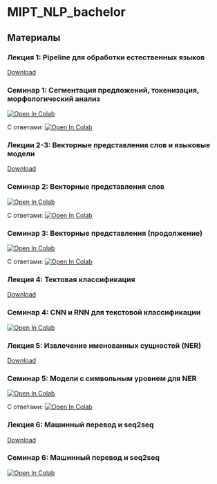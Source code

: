 # MIPT_NLP_bachelor

## Материалы
### Лекция 1: Pipeline для обработки естественных языков
[Download](https://github.com/Shnurre/MIPT_NLP_bachelor/raw/master/NLP_pipeline.pptx)

### Семинар 1: Сегментация предложений, токенизация, морфологический анализ
[![Open In Colab](https://colab.research.google.com/assets/colab-badge.svg)](https://colab.research.google.com/drive/1IPRWj0gPa6gyfFAkwU6pjBGrdxkdso2D)

С ответами:
[![Open In Colab](https://colab.research.google.com/assets/colab-badge.svg)](https://colab.research.google.com/drive/1k8zLDOsyR1lEsvPHrfUb96tXjWYg7d-R)

### Лекции 2-3: Векторные представления слов и языковые модели
[Download](https://github.com/Shnurre/MIPT_NLP_bachelor/raw/master/NLP_embeddings_lm.pptx)

### Семинар 2: Векторные представления слов
[![Open In Colab](https://colab.research.google.com/assets/colab-badge.svg)](https://colab.research.google.com/drive/1toknzsLSPhcp0wsvh9gV16WRuLtqeJn1)

С ответами:
[![Open In Colab](https://colab.research.google.com/assets/colab-badge.svg)](https://colab.research.google.com/drive/1ELZP1Y9rmXgVEPLq4nDavVE_1jK0f49s)

### Семинар 3: Векторные представления (продолжение)
[![Open In Colab](https://colab.research.google.com/assets/colab-badge.svg)](https://colab.research.google.com/drive/1qbuYf1aXxXfsxUSGGHXwMmtFA7Z274Gw)

С ответами:
[![Open In Colab](https://colab.research.google.com/assets/colab-badge.svg)](https://colab.research.google.com/drive/15yzSe296l5wDHx7W31VB9VrCgF-TUW6O)

### Лекция 4: Тектовая классификация
[Download](https://github.com/Shnurre/MIPT_NLP_bachelor/raw/master/NLP_text_classification.ipynb)

### Семинар 4: CNN и RNN для текстовой классификации
[![Open In Colab](https://colab.research.google.com/assets/colab-badge.svg)](https://colab.research.google.com/drive/1woA9rMcNHbf6wHOEvRrxrRIYgbPAYcwP)

### Лекция 5: Извлечение именованных сущностей (NER)
[Download](https://github.com/Shnurre/MIPT_NLP_bachelor/blob/master/NER_rus_new.pptx)

### Семинар 5: Модели с символьным уровнем для NER
[![Open In Colab](https://colab.research.google.com/assets/colab-badge.svg)](https://colab.research.google.com/drive/1jVDatpwvC6cZr2P984Taa3kwk0ytZsUH)

С ответами:
[![Open In Colab](https://colab.research.google.com/assets/colab-badge.svg)](https://colab.research.google.com/drive/15t1t8i5s3dORabKk7xFsQG6vtYHZ6btR)


### Лекция 6: Машинный перевод и seq2seq
[Download](https://github.com/Shnurre/MIPT_NLP_bachelor/blob/master/Машинный_перевод_и_seq2seq.pptx)


### Семинар 6: Машинный перевод и seq2seq
[![Open In Colab](https://colab.research.google.com/assets/colab-badge.svg)](https://colab.research.google.com/drive/1eIfm1-B6PEvB00zEnCJYohotrCCb4oMH)
